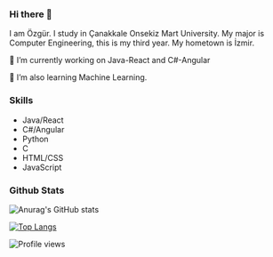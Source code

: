 ### Hi there 👋
I am Özgür. I study in Çanakkale Onsekiz Mart University. My major is Computer Engineering, this is my third year. My hometown is İzmir. 

🔭 I’m currently working on Java-React and C#-Angular 

🌱 I’m also learning Machine Learning.

### Skills

- Java/React
- C#/Angular
- Python
- C
- HTML/CSS
- JavaScript

### Github Stats

![Anurag's GitHub stats](https://github-readme-stats.vercel.app/api?username=OzgurKucet&show_icons=true&theme=tokyonight)

[![Top Langs](https://github-readme-stats.vercel.app/api/top-langs/?username=OzgurKucet&layout=compact)](https://github.com/OzgurKucet)

![Profile views](https://gpvc.arturio.dev/OzgurKucet)  
